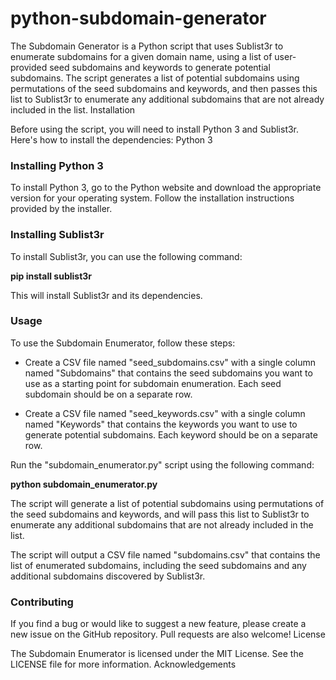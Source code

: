 # python-subdomain-generator


The Subdomain Generator is a Python script that uses Sublist3r to enumerate subdomains for a given domain name, using a list of user-provided seed subdomains and keywords to generate potential subdomains. The script generates a list of potential subdomains using permutations of the seed subdomains and keywords, and then passes this list to Sublist3r to enumerate any additional subdomains that are not already included in the list.
Installation

Before using the script, you will need to install Python 3 and Sublist3r. Here's how to install the dependencies:
Python 3

### Installing Python 3
To install Python 3, go to the Python website and download the appropriate version for your operating system. Follow the installation instructions provided by the installer.

### Installing Sublist3r

To install Sublist3r, you can use the following command:

**pip install sublist3r**

This will install Sublist3r and its dependencies.

### Usage

To use the Subdomain Enumerator, follow these steps:

* Create a CSV file named "seed_subdomains.csv" with a single column named "Subdomains" that contains the seed subdomains you want to use as a starting point for subdomain enumeration. Each seed subdomain should be on a separate row.

* Create a CSV file named "seed_keywords.csv" with a single column named "Keywords" that contains the keywords you want to use to generate potential subdomains. Each keyword should be on a separate row.

Run the "subdomain_enumerator.py" script using the following command:

**python subdomain_enumerator.py**

The script will generate a list of potential subdomains using permutations of the seed subdomains and keywords, and will pass this list to Sublist3r to enumerate any additional subdomains that are not already included in the list.

The script will output a CSV file named "subdomains.csv" that contains the list of enumerated subdomains, including the seed subdomains and any additional subdomains discovered by Sublist3r.

### Contributing

If you find a bug or would like to suggest a new feature, please create a new issue on the GitHub repository. Pull requests are also welcome!
License

The Subdomain Enumerator is licensed under the MIT License. See the LICENSE file for more information.
Acknowledgements
